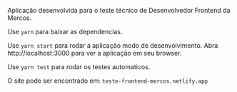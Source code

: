 Aplicação desenvolvida para o teste técnico de Desenvolvedor Frontend da Mercos.

Use `yarn` para baixar as dependencias.

Use `yarn start` para rodar a aplicação modo de desenvolvimento.
Abra http://localhost:3000 para ver a aplicação em seu browser.

Use `yarn test` para rodar os testes automaticos.



O site pode ser encontrado em: `teste-frontend-mercos.netlify.app`
